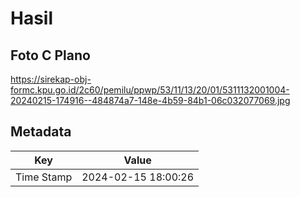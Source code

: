 # Hasil

## Foto C Plano

https://sirekap-obj-formc.kpu.go.id/2c60/pemilu/ppwp/53/11/13/20/01/5311132001004-20240215-174916--484874a7-148e-4b59-84b1-06c032077069.jpg


## Metadata

| Key        | Value               |
| ---------- | ------------------- |
| Time Stamp | 2024-02-15 18:00:26 |



